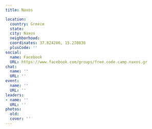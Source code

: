 ```yaml
---
title: Naxos

location:
  country: Greece
  state: 
  city: Naxos
  neighborhood: 
  coordinates: 37.824286, 15.270838
  plusCode: ''
social:
  name: Facebook
  URL: https://www.facebook.com/groups/free.code.camp.naxos.gr
chat:
  name: ''
  URL: ''
event:
  name: ''
  URL: ''
leaders:
- name: ''
  URL: ''
photos:
  old: 
  cover: ''
---
```

